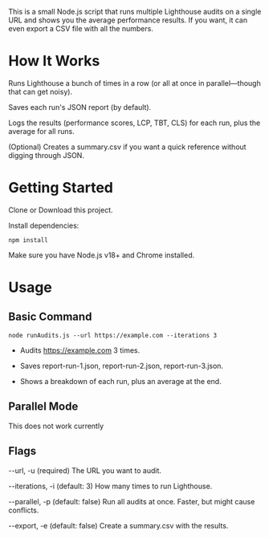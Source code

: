 This is a small Node.js script that runs multiple Lighthouse audits on a single URL and shows you the average performance results. If you want, it can even export a CSV file with all the numbers.

# How It Works
Runs Lighthouse a bunch of times in a row (or all at once in parallel—though that can get noisy).

Saves each run's JSON report (by default).

Logs the results (performance scores, LCP, TBT, CLS) for each run, plus the average for all runs.

(Optional) Creates a summary.csv if you want a quick reference without digging through JSON.

# Getting Started
Clone or Download this project.

Install dependencies:

`npm install`

Make sure you have Node.js v18+ and Chrome installed.

# Usage
##  Basic Command

`node runAudits.js --url https://example.com --iterations 3`

- Audits https://example.com 3 times.

- Saves report-run-1.json, report-run-2.json, report-run-3.json.

- Shows a breakdown of each run, plus an average at the end.

## Parallel Mode
This does not work currently

## Flags
--url, -u (required)
The URL you want to audit.

--iterations, -i (default: 3)
How many times to run Lighthouse.

--parallel, -p (default: false)
Run all audits at once. Faster, but might cause conflicts.

--export, -e (default: false)
Create a summary.csv with the results.



